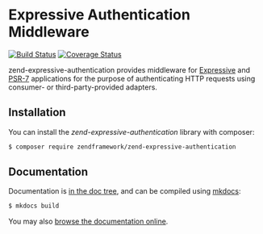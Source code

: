 # Expressive Authentication Middleware

[![Build Status](https://secure.travis-ci.org/zendframework/zend-expressive-authentication.svg?branch=master)](https://secure.travis-ci.org/zendframework/zend-expressive-authentication)
[![Coverage Status](https://coveralls.io/repos/github/zendframework/zend-expressive-authentication/badge.svg?branch=master)](https://coveralls.io/github/zendframework/zend-expressive-authentication?branch=master)

zend-expressive-authentication provides middleware for [Expressive](https://docs.zendframework.com/zend-expressive/)
and [PSR-7](http://www.php-fig.org/psr/psr-7/) applications for the purpose of
authenticating HTTP requests using consumer- or third-party-provided adapters.

## Installation

You can install the *zend-expressive-authentication* library with composer:

```bash
$ composer require zendframework/zend-expressive-authentication
```

## Documentation

Documentation is [in the doc tree](docs/book/), and can be compiled using [mkdocs](http://www.mkdocs.org):

```bash
$ mkdocs build
```

You may also [browse the documentation online](https://docs.zendframework.com/zend-expressive-authentication/).
